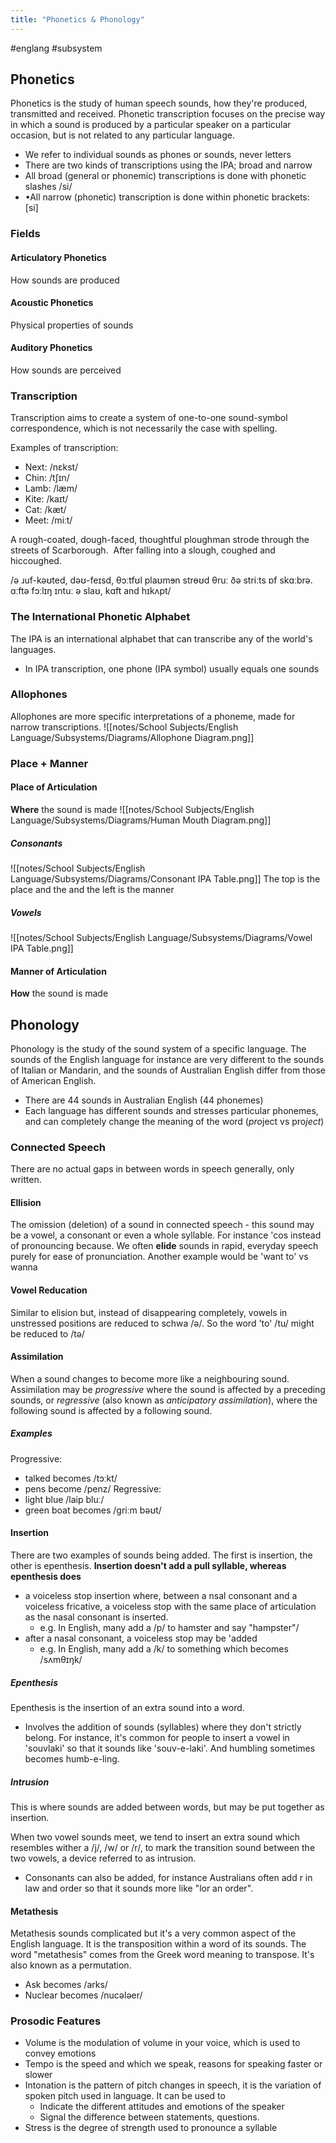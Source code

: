 ```yaml
---
title: "Phonetics & Phonology"
---
```

#englang #subsystem

## Phonetics
Phonetics is the study of human speech sounds, how they're produced, transmitted and received. Phonetic transcription focuses on the precise way in which a sound is produced by a particular speaker on a particular occasion, but is not related to any particular language.

- We refer to individual sounds as phones or sounds, never letters
- There are two kinds of transcriptions using the IPA; broad and narrow
- All broad (general or phonemic) transcriptions is done with phonetic slashes /si/
- •All narrow (phonetic) transcription is done within phonetic brackets:  \[si]

### Fields
#### Articulatory Phonetics
How sounds are produced
#### Acoustic Phonetics
Physical properties of sounds
#### Auditory Phonetics
How sounds are perceived

### Transcription
Transcription aims to create a system of one-to-one sound-symbol correspondence, which is not necessarily the case with spelling.

Examples of transcription:
- Next: /nɛkst/
- Chin: /tʃɪn/⁠ 
- Lamb: /læm/ 
- Kite: /kaɪt/
- Cat: /kæt/
- Meet: /miːt/

A rough-coated, dough-faced, thoughtful ploughman strode through the streets of Scarborough.  After falling into a slough, coughed and hiccoughed.

/ə ɹuf-kəʊted, dəʊ-feɪsd, θɔːtfʊl plaʊmɘn strɵʊd θruː ðə striːts ɒf skɑːbrə. ɑːftə fɔːlɪŋ ɪntuː ə slaʊ, kɑft and hɪkʌpt/

### The International Phonetic Alphabet
The IPA is an international alphabet that can transcribe any of the world's languages.
- In IPA transcription, one phone (IPA symbol) usually equals one sounds

### Allophones
Allophones are more specific interpretations of a phoneme, made for narrow transcriptions. 
![[notes/School Subjects/English Language/Subsystems/Diagrams/Allophone Diagram.png]]

### Place + Manner
#### **Place** of Articulation
**Where** the sound is made
![[notes/School Subjects/English Language/Subsystems/Diagrams/Human Mouth Diagram.png]]
##### Consonants
![[notes/School Subjects/English Language/Subsystems/Diagrams/Consonant IPA Table.png]]
The top is the place and the and the left is the manner
##### Vowels
![[notes/School Subjects/English Language/Subsystems/Diagrams/Vowel IPA Table.png]]
#### **Manner** of Articulation
**How** the sound is made

## Phonology
Phonology is the study of the sound system of a specific language. The sounds of the English language for instance are very different to the sounds of Italian or Mandarin, and the sounds of Australian English differ from those of American English.
- There are 44 sounds in Australian English (44 phonemes)
- Each language has different sounds and stresses particular phonemes, and can completely change the meaning of the word (*pro*ject vs pro*ject*)

### Connected Speech
There are no actual gaps in between words in speech generally, only written. 
#### Ellision
The omission (deletion) of a sound in connected speech - this sound may be a vowel, a consonant or even a whole syllable. For instance 'cos instead of pronouncing because. We often **elide** sounds in rapid, everyday speech purely for ease of pronunciation. Another example would be 'want to' vs wanna
#### Vowel Reducation
Similar to elision but, instead of disappearing completely, vowels in unstressed positions are reduced to schwa /ə/. So the word 'to' /tu/ might be reduced to /tə/
#### Assimilation
When a sound changes to become more like a neighbouring sound. Assimilation may be *progressive* where the sound is affected by a preceding sounds, or *regressive* (also known as *anticipatory assimilation*), where the following sound is affected by a following sound. 
##### Examples
Progressive:
- talked becomes /tɔːkt/
- pens become /penz/
Regressive:
- light blue /laip bluː/
- green boat becomes /griːm bəʊt/

#### Insertion
There are two examples of sounds being added. The first is insertion, the other is epenthesis. **Insertion doesn't add a pull syllable, whereas epenthesis does**
- a voiceless stop insertion where, between a nsal consonant and a voiceless fricative, a voiceless stop with the same place of articulation as the nasal consonant is inserted.
	- e.g. In English, many add a /p/ to hamster and say "hampster"/
- after a nasal consonant, a voiceless stop may be 'added
	- e.g. In English, many add a /k/ to something which becomes /sʌmθɪŋk/
##### Epenthesis
Epenthesis is the insertion of an extra sound into a word.
- Involves the addition of sounds (syllables) where they don't strictly belong. For instance, it's common for people to insert a vowel in 'souvlaki' so that it sounds like 'souv-e-laki'. And humbling sometimes becomes humb-e-ling.
##### Intrusion
This is where sounds are added between words, but may be put together as insertion. 

When two vowel sounds meet, we tend to insert an extra sound which resembles wither a /j/, /w/ or /r/, to mark the transition sound between the two vowels, a device referred to as intrusion.
- Consonants can also be added, for instance Australians often add r in law and order so that it sounds more like "lor an order".
#### Metathesis
Metathesis sounds complicated but it's a very common aspect of the English language. It is the transposition within a word of its sounds. The word "metathesis" comes from the Greek word meaning to transpose. It's also known as a permutation.
- Ask becomes /arks/
- Nuclear becomes /nucələer/
### Prosodic Features
- Volume is the modulation of volume in your voice, which is used to convey emotions
- Tempo is the speed and which we speak, reasons for speaking faster or slower
- Intonation is the pattern of pitch changes in speech, it is the variation of spoken pitch used in language. It can be used to
	- Indicate the different attitudes and emotions of the speaker
	- Signal the difference between statements, questions.
- Stress is the degree of strength used to pronounce a syllable